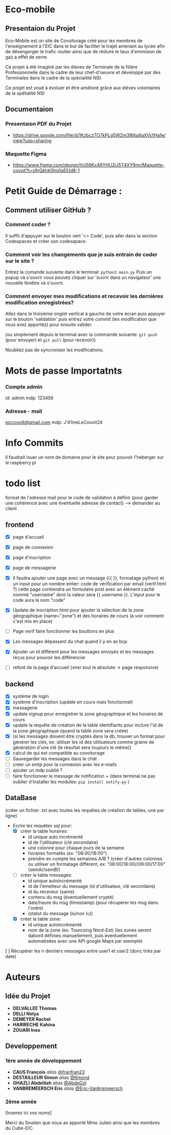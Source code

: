 # Eco-mobile
## Presentaion du Projet
Eco-Mobile est un site de Covoiturage créé pour les membres de l'enseignement à l'EIC dans le but de faciliter le trajet amenant au lycée afin de désengorger le trafic routier ainsi que de réduire le taux d'emmision de gaz a effet de serre.

Ce projet à été imaginé par les éleves de Terminale de la filière Professionnelle dans le cadre de leur chef-d'oeuvre et développé par des Terminales dans le cadre de la spéciailité NSI.

Ce projet est voué à évoluer et être amélioré grâce aux éléves volontaires de la spétialité NSI

## Documentaion
### Presentaion PDF du Projet
- https://drive.google.com/file/d/1KzbczTO7kPLg5W2m3l6jtp6aXVcfHa1e/view?usp=sharing
### Maquette Figma
- https://www.figma.com/design/hUS6Kx48YHU2iJ5T4XY9mr/Maquette-covoit?t=s9rQkhk0ho0aDUd8-1

# Petit Guide de Démarrage : 
## Comment utiliser GitHub ?
### Comment coder ?
Il suffit d'appuyer sur le bouton vert '<> Code', puis aller dans la section Codespaces et créer son codesapace.
### Comment voir les changements que je suis entrain de coder sur le site ?
Entrez la comande suivante dans le terminal: `python3 main.py`
Puis un popup và s'ouvrir vous pouvez cliquer sur 'ouvrir dans un navigateur' une nouvelle fenêtre và s'ouvrir.
### Comment envoyer mes modifications et recevoir les dernières modification enregistrées?
Allez dans le troisième onglet vertical à gauche de votre écran puis appuyer sur le bouton 'validation' puis entrez votre commit (les modification que vous avez apportez) pour ensuite valider.

(ou simplement depuis le terminal avec la commande suivante: `git push` (pour envoyer) et `git pull` (pour recevoir))

Noubliez pas de syncroniser les modifications.

# Mots de passe Importatnts
### Compte admin
id: admin
mdp: 123456
### Adresse - mail
eiccovoit@gmail.com
mdp: J'41meLeCovoit24

# Info Commits
Il faudrait louer un nom de domaine pour le site pour pouvoir l'heberger sur le raspberry pi

# todo list
format de l'adresse mail pour le code de validation à définir (pour garder une cohérence avec une éventuelle adresse de contact) --> demander au client 
## frontend
- [x] page d'accueil  
- [x] page de connexion  
- [x] page d'inscription  
- [x] page de messagerie
- [x] Il faudra ajouter une page avec un message ({{ }}, formatage python) et un input pour un nombre entier: code de vérification par email (verif.html ?)
cette page contiendra un formulaire post avec un élément caché nommé "username" dont la valeur sera {{ username }}. L'input pour le code aura le nom "code"
- [x] Update de inscription.html pour ajouter la sélection de la zone géographique (name="zone") et des horaires de cours (à voir comment c'est mis en place)

- [ ] Page verif faire fonctionner les bouttons en plus
- [x] Les messages dépassent du chat quand il y en as bcp
- [x] Ajouter un id différent pour les messages envoyés et les messages reçus pour pouvoir les différencier
- [ ] refont de la page d'accueil (virer tout le absolute -> page responsive)

## backend
- [x] système de login
- [x] système d'inscription (update en cours mais fonctionnel)
- [x] messagerie
- [x] update signup pour enregistrer la zone géographique et les horaires de cours
- [x] update la requête de création de la table identifiants pour inclure l'id de la zone géographique (quand la table zone sera créée)
- [x] (si les messages doivent être cryptés dans la db, trouver un format pour générer les clés, ex: utiliser les id des utilisateurs comme graine de génération d'une clé (le résultat sera toujours le même))
- [x] calcul de qui est compatible au covoiturage  
- [ ] Sauvegarder les messages dans le chat
- [ ] créer un smtp pour la connexion avec les e-mails
- [ ] ajouter un mdp oublié ?
- [ ] faire fonctionner le message de notification + (dans terminal ne pas oublier d'installer les modules: `pip install notify-py` )

## DataBase
(créer un fichier .txt avec toutes les requêtes de création de tables, une par ligne)  
- Ecrire les requêtes sql pour:  
  - [x] créer la table horaires:  
    - id unique auto incrémenté  
    - id de l'utilisateur (clé secondaire)  
    - une colonne pour chaque jours de la semaine  
    - horaires formatés (ex: "08:00/18:00")  
    - prendre en compte les semaines A/B ? (créer d'autres colonnes ou utiliser un formatage différent, ex: "08:00/18:00//09:00/17:00" (semA//semB))  
  - [ ] créer la table messages:  
    - id unique autoincrémenté  
    - id de l'émetteur du message (id d'utilisateur, clé secondaire)  
    - id du receveur (same)  
    - contenu du msg (éventuellement crypté)  
    - date/heure du msg (timestamp) (pour récupérer les msg dans l'ordre)  
    - (statut du message (lu/non lu))  
  - [x] créer la table zone:  
    - id unique autoincrémenté  
    - nom de la zone (ex: Tourcoing Nord-Est) (les zones seront dabord définies manuellement, puis éventuellement automatisées avec une API google Maps par exemple)  

[ ] Récupérer les n derniers messages entre user1 et user2 (donc triés par date)  


# Auteurs
## Idée du Projet
* **DELVALLEE Thomas**
* **DELLI Nelya**
* **DEMEYER Rachel**
* **HARIRECHE Kahina**
* **ZOUARI Ines**

## Developpement
### 1ère année de développement
* **CAUS François** _alias_ [@franfran23](https://github.com/franfran23)
* **DESTAILLEUR Simon** _alias_ [@6mond](https://github.com/6mond)
* **GHAZLI Abdelilah** _alias_ [@AbdeGzl](https://github.com/AbdeGzl)
* **VANBREMEERSCH Eric** _alias_ [@Eric-Vanbremeersch](https://github.com/Eric-Vanbremeersch)
### 2ème année
[Inserez ici vos noms]

Merci du Soutien que nous as apporté Mme Julien ainsi que les membres du Cube-EIC.
